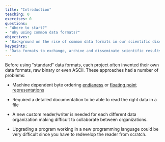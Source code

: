 ```yaml
---
title: "Introduction"
teaching: 0
exercises: 0
questions:
- "Where to start?"
- "Why using common data formats?"
objectives:
- "Background on the rise of common data formats in our scientific disciplines"
keypoints:
- "Data formats to exchange, archive and disseminate scientific results"
---
```


Before using "standard" data formats, each project often invented their own data formats, 
raw binary or even ASCII. These approaches had a number of problems:

- Machine dependent byte ordering [endianess](https://en.wikipedia.org/wiki/Endianness) or 
[floating point representations](https://en.wikipedia.org/wiki/Floating-point_arithmetic)

- Required a detailed documentation to be able to read the right data in a file

- A new custom reader/writer is needed for each different data organization making difficult to collaborate between organizations. 

- Upgrading a program working in a new programming language could be very difficult since you have to redevelop the reader from scratch.

